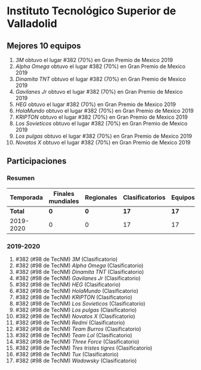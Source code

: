 ---
---

# Instituto Tecnológico Superior de Valladolid

## Mejores 10 equipos

1. _3M_ obtuvo el lugar #382 (70%) en Gran Premio de Mexico 2019
1. _Alpha Omega_ obtuvo el lugar #382 (70%) en Gran Premio de Mexico 2019
1. _Dinamita TNT_ obtuvo el lugar #382 (70%) en Gran Premio de Mexico 2019
1. _Gavilanes Jr_ obtuvo el lugar #382 (70%) en Gran Premio de Mexico 2019
1. _HEG_ obtuvo el lugar #382 (70%) en Gran Premio de Mexico 2019
1. _HolaMundo_ obtuvo el lugar #382 (70%) en Gran Premio de Mexico 2019
1. _KRIPTON_ obtuvo el lugar #382 (70%) en Gran Premio de Mexico 2019
1. _Los Sovieticos_ obtuvo el lugar #382 (70%) en Gran Premio de Mexico 2019
1. _Los pulgas_ obtuvo el lugar #382 (70%) en Gran Premio de Mexico 2019
1. _Novatos X_ obtuvo el lugar #382 (70%) en Gran Premio de Mexico 2019

## Participaciones

### Resumen

| Temporada | Finales mundiales | Regionales | Clasificatorios | Equipos |
| --- | --- | --- | --- | --- |
| **Total** | **0** | **0** | **17** | **17** |
| 2019-2020 | 0 | 0 | 17 | 17 |

### 2019-2020

1. #382 (#98 de TecNM) _3M_ (Clasificatorio)
1. #382 (#98 de TecNM) _Alpha Omega_ (Clasificatorio)
1. #382 (#98 de TecNM) _Dinamita TNT_ (Clasificatorio)
1. #382 (#98 de TecNM) _Gavilanes Jr_ (Clasificatorio)
1. #382 (#98 de TecNM) _HEG_ (Clasificatorio)
1. #382 (#98 de TecNM) _HolaMundo_ (Clasificatorio)
1. #382 (#98 de TecNM) _KRIPTON_ (Clasificatorio)
1. #382 (#98 de TecNM) _Los Sovieticos_ (Clasificatorio)
1. #382 (#98 de TecNM) _Los pulgas_ (Clasificatorio)
1. #382 (#98 de TecNM) _Novatos X_ (Clasificatorio)
1. #382 (#98 de TecNM) _Redmi_ (Clasificatorio)
1. #382 (#98 de TecNM) _Team Burros_ (Clasificatorio)
1. #382 (#98 de TecNM) _Team Lol_ (Clasificatorio)
1. #382 (#98 de TecNM) _Three Force_ (Clasificatorio)
1. #382 (#98 de TecNM) _Tres tristes tigres_ (Clasificatorio)
1. #382 (#98 de TecNM) _Tux_ (Clasificatorio)
1. #382 (#98 de TecNM) _Wadowsky_ (Clasificatorio)



